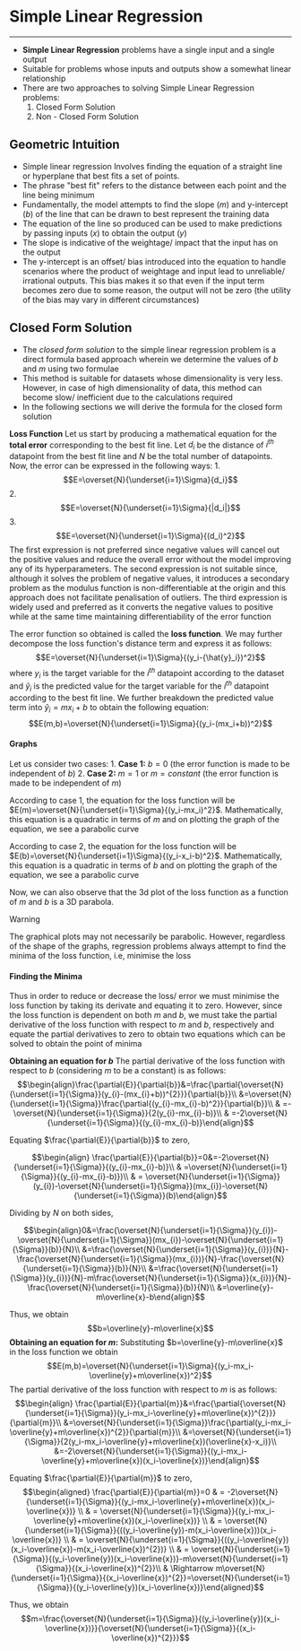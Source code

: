# Simple Linear Regression
---
- **Simple Linear Regression** problems have a single input and a single output
- Suitable for problems whose inputs and outputs show a somewhat linear relationship
- There are two approaches to solving Simple Linear Regression problems:
	1. Closed Form Solution
	2. Non - Closed Form Solution
## Geometric Intuition
- Simple linear regression Involves finding the equation of a straight line or hyperplane that best fits a set of points. 
- The phrase "best fit" refers to the distance between each point and the line being minimum
- Fundamentally, the model attempts to find the slope ($m$) and y-intercept ($b$) of the line that can be drawn to best represent the training data
- The equation of the line so produced can be used to make predictions by passing inputs ($x$) to obtain the output ($y$)
- The slope is indicative of the weightage/ impact that the input has on the output
- The y-intercept is an offset/ bias introduced into the equation to handle scenarios where the product of weightage and input lead to unreliable/ irrational outputs. This bias makes it so that even if the input term becomes zero due to some reason, the output will not be zero (the utility of the bias may vary in different circumstances)
## Closed Form Solution
- The *closed form solution* to the simple linear regression problem is a direct formula based approach wherein we determine the values of $b$ and $m$ using two formulae
- This method is suitable for datasets whose dimensionality is very less. However, in case of high dimensionality of data, this method can become slow/ inefficient due to the calculations required
- In the following sections we will derive the formula for the closed form solution

**Loss Function**
Let us start by producing a mathematical equation for the **total error** corresponding to the best fit line. Let $d_i$ be the distance of $i^{th}$ datapoint from the best fit line and $N$ be the total number of datapoints. Now, the error can be expressed in the following ways: 
	1. $$E=\overset{N}{\underset{i=1}\Sigma}{d_i}$$
	2. $$E=\overset{N}{\underset{i=1}\Sigma}{|d_i|}$$
	3. $$E=\overset{N}{\underset{i=1}\Sigma}{(d_i)^2}$$
The first expression is not preferred since negative values will cancel out the positive values and reduce the overall error without the model improving any of its hyperparameters. The second expression is not suitable since, although it solves the problem of negative values, it introduces a secondary problem as the modulus function is non-differentiable at the origin and this approach does not facilitate penalisation of outliers. The third expression is widely used and preferred as it converts the negative values to positive while at the same time maintaining differentiability of the error function

The error function so obtained is called the **loss function**. We may further decompose the loss function's distance term and express it as follows: $$E=\overset{N}{\underset{i=1}\Sigma}{(y_i-{\hat{y}_i})^2}$$ where $y_i$ is the target variable for the $i^{th}$ datapoint according to the dataset and $\hat{y}_i$ is the predicted value for the target variable for the $i^{th}$ datapoint according to the best fit line. We further breakdown the predicted value term into $\hat{y}_i=mx_{i}+ b$ to obtain the following equation: $$E(m,b)=\overset{N}{\underset{i=1}\Sigma}{(y_i-(mx_i+b))^2}$$
#### Graphs
Let us consider two cases:
	1. **Case 1:** $b=0$ (the error function is made to be independent of $b$)
	2. **Case 2:** $m=1$ or $m=constant$ (the error function is made to be independent of $m$)

According to case 1, the equation for the loss function will be $E(m)=\overset{N}{\underset{i=1}\Sigma}{(y_i-mx_i)^2}$. Mathematically, this equation is a quadratic in terms of $m$ and on plotting the graph of the equation, we see a parabolic curve

According to case 2, the equation for the loss function will be $E(b)=\overset{N}{\underset{i=1}\Sigma}{(y_i-x_i-b)^2}$. Mathematically, this equation is a quadratic in terms of $b$ and on plotting the graph of the equation, we see a parabolic curve

Now, we can also observe that the 3d plot of the loss function as a function of $m$ and $b$ is a 3D parabola. 

> [!warning]
> The graphical plots may not necessarily be parabolic. However, regardless of the shape of the graphs, regression problems always attempt to find the minima of the loss function, i.e, minimise the loss

#### Finding the Minima
Thus in order to reduce or decrease the loss/ error we must minimise the loss function by taking its derivate and equating it to zero. However, since the loss function is dependent on both $m$ and $b$, we must take the partial derivative of the loss function with respect to $m$ and $b$, respectively and equate the partial derivatives to zero to obtain two equations which can be solved to obtain the point of minima

**Obtaining an equation for $b$**
The partial derivative of the loss function with respect to $b$ (considering $m$ to be a constant) is as follows:
$$\begin{align}\frac{\partial{E}}{\partial{b}}&=\frac{\partial{\overset{N}{\underset{i=1}{\Sigma}}(y_{i}-(mx_{i}+b))^{2}}}{\partial{b}}\\
&=\overset{N}{\underset{i=1}{\Sigma}}\frac{\partial{(y_{i}-mx_{i}-b)^2}}{\partial{b}}\\
& =-\overset{N}{\underset{i=1}{\Sigma}}{2(y_{i}-mx_{i}-b)}\\
& =-2\overset{N}{\underset{i=1}{\Sigma}}{(y_{i}-mx_{i}-b)}\end{align}$$

Equating $\frac{\partial{E}}{\partial{b}}$ to zero,

$$\begin{align}
\frac{\partial{E}}{\partial{b}}=0&=-2\overset{N}{\underset{i=1}{\Sigma}}{(y_{i}-mx_{i}-b)}\\
& =\overset{N}{\underset{i=1}{\Sigma}}{(y_{i}-mx_{i}-b)})\\
& = \overset{N}{\underset{i=1}{\Sigma}}(y_{i})-\overset{N}{\underset{i=1}{\Sigma}}(mx_{i})-\overset{N}{\underset{i=1}{\Sigma}}(b)\end{align}$$

Dividing by $N$ on both sides,

$$\begin{align}0&=\frac{\overset{N}{\underset{i=1}{\Sigma}}(y_{i})-\overset{N}{\underset{i=1}{\Sigma}}(mx_{i})-\overset{N}{\underset{i=1}{\Sigma}}(b)}{N}\\
&=\frac{\overset{N}{\underset{i=1}{\Sigma}}(y_{i})}{N}-\frac{\overset{N}{\underset{i=1}{\Sigma}}(mx_{i})}{N}-\frac{\overset{N}{\underset{i=1}{\Sigma}}(b)}{N}\\
&=\frac{\overset{N}{\underset{i=1}{\Sigma}}(y_{i})}{N}-m\frac{\overset{N}{\underset{i=1}{\Sigma}}(x_{i})}{N}-\frac{\overset{N}{\underset{i=1}{\Sigma}}(b)}{N}\\
&=\overline{y}-m\overline{x}-b\end{align}$$

Thus, we obtain $$b=\overline{y}-m\overline{x}$$
**Obtaining an equation for $m$:**
Substituting $b=\overline{y}-m\overline{x}$ in the loss function we obtain $$E(m,b)=\overset{N}{\underset{i=1}\Sigma}{(y_i-mx_i-\overline{y}+m\overline{x})^2}$$
The partial derivative of the loss function with respect to $m$ is as follows:
$$\begin{align}
\frac{\partial{E}}{\partial{m}}&=\frac{\partial{\overset{N}{\underset{i=1}{\Sigma}}(y_i-mx_i-\overline{y}+m\overline{x})^{2}}}{\partial{m}}\\
&=\overset{N}{\underset{i=1}{\Sigma}}\frac{\partial(y_i-mx_i-\overline{y}+m\overline{x})^{2}}{\partial{m}}\\
&=\overset{N}{\underset{i=1}{\Sigma}}{2(y_i-mx_i-\overline{y}+m\overline{x})(\overline{x}-x_i)}\\
&=-2\overset{N}{\underset{i=1}{\Sigma}}{(y_i-mx_i-\overline{y}+m\overline{x})(x_i-\overline{x})}\end{align}$$

Equating $\frac{\partial{E}}{\partial{m}}$ to zero,
$$\begin{aligned}
\frac{\partial{E}}{\partial{m}}=0 & = -2\overset{N}{\underset{i=1}{\Sigma}}{(y_i-mx_i-\overline{y}+m\overline{x})(x_i-\overline{x})} \\ 
& = \overset{N}{\underset{i=1}{\Sigma}}{(y_i-mx_i-\overline{y}+m\overline{x})(x_i-\overline{x})} \\
& = \overset{N}{\underset{i=1}{\Sigma}}{((y_i-\overline{y})-m(x_i-\overline{x}))(x_i-\overline{x})} \\
& = \overset{N}{\underset{i=1}{\Sigma}}{((y_i-\overline{y})(x_i-\overline{x})-m(x_i-\overline{x})^{2})} \\
& = \overset{N}{\underset{i=1}{\Sigma}}{(y_i-\overline{y})(x_i-\overline{x})}-m\overset{N}{\underset{i=1}{\Sigma}}{(x_i-\overline{x})^{2}}\\
& \Rightarrow m\overset{N}{\underset{i=1}{\Sigma}}{(x_i-\overline{x})^{2}}=\overset{N}{\underset{i=1}{\Sigma}}{(y_i-\overline{y})(x_i-\overline{x})}\end{aligned}$$

Thus, we obtain $$m=\frac{\overset{N}{\underset{i=1}{\Sigma}}{(y_i-\overline{y})(x_i-\overline{x})}}{\overset{N}{\underset{i=1}{\Sigma}}{(x_i-\overline{x})^{2}}}$$